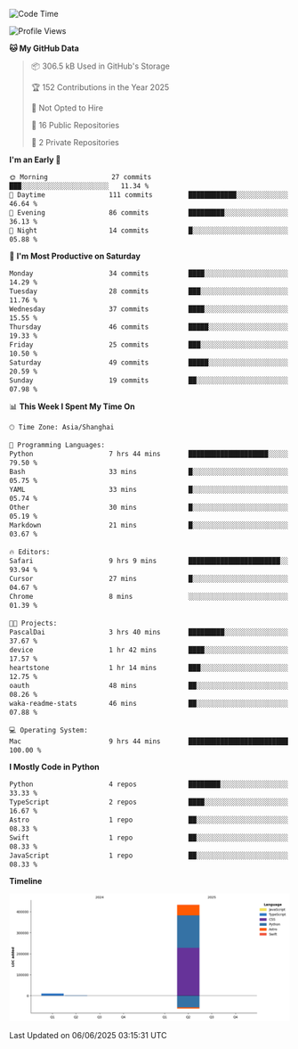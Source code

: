 <!--
**PascalDai/PascalDai** is a ✨ _special_ ✨ repository because its `README.md` (this file) appears on your GitHub profile.

Here are some ideas to get you started:

- 🔭 I’m currently working on ...
- 🌱 I’m currently learning ...
- 👯 I’m looking to collaborate on ...
- 🤔 I’m looking for help with ...
- 💬 Ask me about ...
- 📫 How to reach me: ...
- 😄 Pronouns: ...
- ⚡ Fun fact: ...
-->

<!--START_SECTION:waka-->
![Code Time](http://img.shields.io/badge/Code%20Time-1%2C164%20hrs%2046%20mins-blue)

![Profile Views](http://img.shields.io/badge/Profile%20Views-71-blue)

**🐱 My GitHub Data** 

> 📦 306.5 kB Used in GitHub's Storage 
 > 
> 🏆 152 Contributions in the Year 2025
 > 
> 🚫 Not Opted to Hire
 > 
> 📜 16 Public Repositories 
 > 
> 🔑 2 Private Repositories 
 > 
**I'm an Early 🐤** 

```text
🌞 Morning                27 commits          ███░░░░░░░░░░░░░░░░░░░░░░   11.34 % 
🌆 Daytime                111 commits         ████████████░░░░░░░░░░░░░   46.64 % 
🌃 Evening                86 commits          █████████░░░░░░░░░░░░░░░░   36.13 % 
🌙 Night                  14 commits          █░░░░░░░░░░░░░░░░░░░░░░░░   05.88 % 
```
📅 **I'm Most Productive on Saturday** 

```text
Monday                   34 commits          ████░░░░░░░░░░░░░░░░░░░░░   14.29 % 
Tuesday                  28 commits          ███░░░░░░░░░░░░░░░░░░░░░░   11.76 % 
Wednesday                37 commits          ████░░░░░░░░░░░░░░░░░░░░░   15.55 % 
Thursday                 46 commits          █████░░░░░░░░░░░░░░░░░░░░   19.33 % 
Friday                   25 commits          ███░░░░░░░░░░░░░░░░░░░░░░   10.50 % 
Saturday                 49 commits          █████░░░░░░░░░░░░░░░░░░░░   20.59 % 
Sunday                   19 commits          ██░░░░░░░░░░░░░░░░░░░░░░░   07.98 % 
```


📊 **This Week I Spent My Time On** 

```text
🕑︎ Time Zone: Asia/Shanghai

💬 Programming Languages: 
Python                   7 hrs 44 mins       ████████████████████░░░░░   79.50 % 
Bash                     33 mins             █░░░░░░░░░░░░░░░░░░░░░░░░   05.75 % 
YAML                     33 mins             █░░░░░░░░░░░░░░░░░░░░░░░░   05.74 % 
Other                    30 mins             █░░░░░░░░░░░░░░░░░░░░░░░░   05.19 % 
Markdown                 21 mins             █░░░░░░░░░░░░░░░░░░░░░░░░   03.67 % 

🔥 Editors: 
Safari                   9 hrs 9 mins        ███████████████████████░░   93.94 % 
Cursor                   27 mins             █░░░░░░░░░░░░░░░░░░░░░░░░   04.67 % 
Chrome                   8 mins              ░░░░░░░░░░░░░░░░░░░░░░░░░   01.39 % 

🐱‍💻 Projects: 
PascalDai                3 hrs 40 mins       █████████░░░░░░░░░░░░░░░░   37.67 % 
device                   1 hr 42 mins        ████░░░░░░░░░░░░░░░░░░░░░   17.57 % 
heartstone               1 hr 14 mins        ███░░░░░░░░░░░░░░░░░░░░░░   12.75 % 
oauth                    48 mins             ██░░░░░░░░░░░░░░░░░░░░░░░   08.26 % 
waka-readme-stats        46 mins             ██░░░░░░░░░░░░░░░░░░░░░░░   07.88 % 

💻 Operating System: 
Mac                      9 hrs 44 mins       █████████████████████████   100.00 % 
```

**I Mostly Code in Python** 

```text
Python                   4 repos             ████████░░░░░░░░░░░░░░░░░   33.33 % 
TypeScript               2 repos             ████░░░░░░░░░░░░░░░░░░░░░   16.67 % 
Astro                    1 repo              ██░░░░░░░░░░░░░░░░░░░░░░░   08.33 % 
Swift                    1 repo              ██░░░░░░░░░░░░░░░░░░░░░░░   08.33 % 
JavaScript               1 repo              ██░░░░░░░░░░░░░░░░░░░░░░░   08.33 % 
```



**Timeline**

![Lines of Code chart](https://raw.githubusercontent.com/PascalDai/PascalDai/main/assets/bar_graph.png)


 Last Updated on 06/06/2025 03:15:31 UTC
<!--END_SECTION:waka-->
